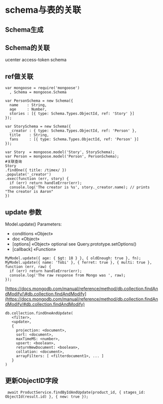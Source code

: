 # schema与表的关联

## Schema生成

## Schema的关联

ucenter access-token schema

## ref做关联

```text
var mongoose = require('mongoose')
  , Schema = mongoose.Schema

var PersonSchema = new Schema({
  name    : String,
  age     : Number,
  stories : [{ type: Schema.Types.ObjectId, ref: 'Story' }]
});

var StorySchema = new Schema({
  _creator : { type: Schema.Types.ObjectId, ref: 'Person' },
  title    : String,
  fans     : [{ type: Schema.Types.ObjectId, ref: 'Person' }]
});

var Story  = mongoose.model('Story', StorySchema);
var Person = mongoose.model('Person', PersonSchema);
#关联查询
Story
.findOne({ title: /timex/ })
.populate('_creator')
.exec(function (err, story) {
  if (err) return handleError(err);
  console.log('The creator is %s', story._creator.name); // prints "The creator is Aaron"
})
```

## update 参数

Model.update\(\) Parameters:

* conditions «Object»
* doc «Object»
* \[options\] «Object» optional see Query.prototype.setOptions\(\)
* \[callback\] «Function»

```text
MyModel.update({ age: { $gt: 18 } }, { oldEnough: true }, fn);
MyModel.update({ name: 'Tobi' }, { ferret: true }, { multi: true }, function (err, raw) {
  if (err) return handleError(err);
  console.log('The raw response from Mongo was ', raw);
});
```

[https://docs.mongodb.com/manual/reference/method/db.collection.findAndModify/\#db.collection.findAndModify](https://docs.mongodb.com/manual/reference/method/db.collection.findAndModify/#db.collection.findAndModify)

```text
db.collection.findOneAndUpdate(
   <filter>,
   <update>,
   {
     projection: <document>,
     sort: <document>,
     maxTimeMS: <number>,
     upsert: <boolean>,
     returnNewDocument: <boolean>,
     collation: <document>,
     arrayFilters: [ <filterdocument1>, ... ]
   }
)
```

## 更新ObjectID字段

```text
 await ProductService.findByIdAndUpdate(product_id, { stages_id: ObjectId(result.id) }, { new: true });
```

